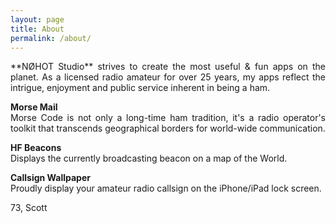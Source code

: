 ```yaml
---
layout: page
title: About
permalink: /about/
---
```

<div style="text-align: justify">
**NØHOT Studio** strives to create the most useful & fun apps on the planet. As a licensed radio amateur for over 25 years, my apps reflect the intrigue, enjoyment and public service inherent in being a ham.

**Morse Mail**   
Morse Code is not only a long-time ham tradition, it's a radio operator's toolkit that transcends geographical borders for world-wide communication.

**HF Beacons**   
Displays the currently broadcasting beacon on a map of the World.

**Callsign Wallpaper**   
Proudly display your amateur radio callsign on the iPhone/iPad lock screen.

73, Scott
</div>
